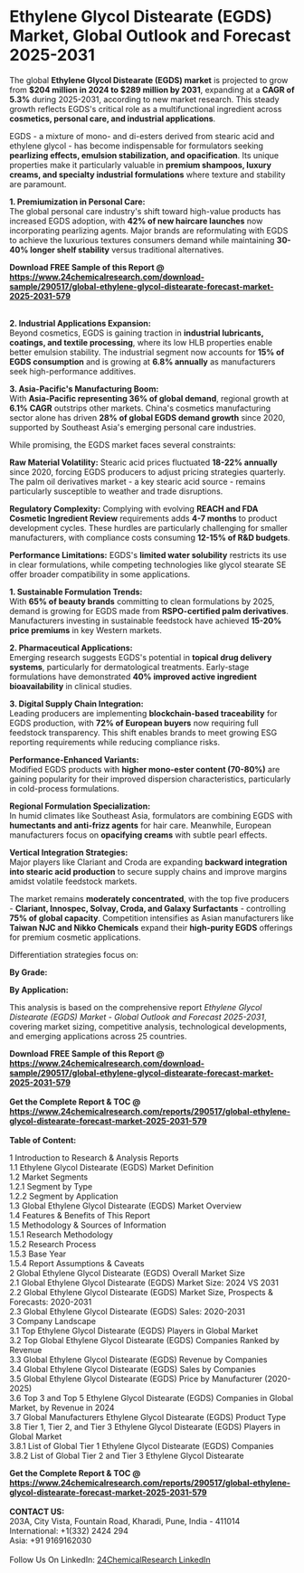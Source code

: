 <h1>Ethylene Glycol Distearate (EGDS) Market, Global Outlook and Forecast 2025-2031</h1><p>The global <strong>Ethylene Glycol Distearate (EGDS) market</strong> is projected to grow from <strong>$204 million in 2024 to $289 million by 2031</strong>, expanding at a <strong>CAGR of 5.3%</strong> during 2025-2031, according to new market research. This steady growth reflects EGDS's critical role as a multifunctional ingredient across <strong>cosmetics, personal care, and industrial applications</strong>.</p><p>EGDS - a mixture of mono- and di-esters derived from stearic acid and ethylene glycol - has become indispensable for formulators seeking <strong>pearlizing effects, emulsion stabilization, and opacification</strong>. Its unique properties make it particularly valuable in <strong>premium shampoos, luxury creams, and specialty industrial formulations</strong> where texture and stability are paramount.</p><p><strong>1. Premiumization in Personal Care:</strong><br>
The global personal care industry's shift toward high-value products has increased EGDS adoption, with <strong>42% of new haircare launches</strong> now incorporating pearlizing agents. Major brands are reformulating with EGDS to achieve the luxurious textures consumers demand while maintaining <strong>30-40% longer shelf stability</strong> versus traditional alternatives.</p><div><b>Download FREE Sample of this Report @ 
            <a href="https://www.24chemicalresearch.com/download-sample/290517/global-ethylene-glycol-distearate-forecast-market-2025-2031-579">
            https://www.24chemicalresearch.com/download-sample/290517/global-ethylene-glycol-distearate-forecast-market-2025-2031-579</a></b></div><br><p><strong>2. Industrial Applications Expansion:</strong><br>
Beyond cosmetics, EGDS is gaining traction in <strong>industrial lubricants, coatings, and textile processing</strong>, where its low HLB properties enable better emulsion stability. The industrial segment now accounts for <strong>15% of EGDS consumption</strong> and is growing at <strong>6.8% annually</strong> as manufacturers seek high-performance additives.</p><p><strong>3. Asia-Pacific's Manufacturing Boom:</strong><br>
With <strong>Asia-Pacific representing 36% of global demand</strong>, regional growth at <strong>6.1% CAGR</strong> outstrips other markets. China's cosmetics manufacturing sector alone has driven <strong>28% of global EGDS demand growth</strong> since 2020, supported by Southeast Asia's emerging personal care industries.</p><p>While promising, the EGDS market faces several constraints:</p><p><strong>Raw Material Volatility:</strong> Stearic acid prices fluctuated <strong>18-22% annually</strong> since 2020, forcing EGDS producers to adjust pricing strategies quarterly. The palm oil derivatives market - a key stearic acid source - remains particularly susceptible to weather and trade disruptions.</p><p><strong>Regulatory Complexity:</strong> Complying with evolving <strong>REACH and FDA Cosmetic Ingredient Review</strong> requirements adds <strong>4-7 months</strong> to product development cycles. These hurdles are particularly challenging for smaller manufacturers, with compliance costs consuming <strong>12-15% of R&amp;D budgets</strong>.</p><p><strong>Performance Limitations:</strong> EGDS's <strong>limited water solubility</strong> restricts its use in clear formulations, while competing technologies like glycol stearate SE offer broader compatibility in some applications.</p><p><strong>1. Sustainable Formulation Trends:</strong><br>
With <strong>65% of beauty brands</strong> committing to clean formulations by 2025, demand is growing for EGDS made from <strong>RSPO-certified palm derivatives</strong>. Manufacturers investing in sustainable feedstock have achieved <strong>15-20% price premiums</strong> in key Western markets.</p><p><strong>2. Pharmaceutical Applications:</strong><br>
Emerging research suggests EGDS's potential in <strong>topical drug delivery systems</strong>, particularly for dermatological treatments. Early-stage formulations have demonstrated <strong>40% improved active ingredient bioavailability</strong> in clinical studies.</p><p><strong>3. Digital Supply Chain Integration:</strong><br>
Leading producers are implementing <strong>blockchain-based traceability</strong> for EGDS production, with <strong>72% of European buyers</strong> now requiring full feedstock transparency. This shift enables brands to meet growing ESG reporting requirements while reducing compliance risks.</p><p><strong>Performance-Enhanced Variants:</strong><br>
	Modified EGDS products with <strong>higher mono-ester content (70-80%)</strong> are gaining popularity for their improved dispersion characteristics, particularly in cold-process formulations.</p><p><strong>Regional Formulation Specialization:</strong><br>
	In humid climates like Southeast Asia, formulators are combining EGDS with <strong>humectants and anti-frizz agents</strong> for hair care. Meanwhile, European manufacturers focus on <strong>opacifying creams</strong> with subtle pearl effects.</p><p><strong>Vertical Integration Strategies:</strong><br>
	Major players like Clariant and Croda are expanding <strong>backward integration into stearic acid production</strong> to secure supply chains and improve margins amidst volatile feedstock markets.</p><p>The market remains <strong>moderately concentrated</strong>, with the top five producers - <strong>Clariant, Innospec, Solvay, Croda, and Galaxy Surfactants</strong> - controlling <strong>75% of global capacity</strong>. Competition intensifies as Asian manufacturers like <strong>Taiwan NJC and Nikko Chemicals</strong> expand their <strong>high-purity EGDS</strong> offerings for premium cosmetic applications.</p><p>Differentiation strategies focus on:</p><p><strong>By Grade:</strong></p><p><strong>By Application:</strong></p><p>This analysis is based on the comprehensive report <em>Ethylene Glycol Distearate (EGDS) Market - Global Outlook and Forecast 2025-2031</em>, covering market sizing, competitive analysis, technological developments, and emerging applications across 25 countries.</p><div><b>Download FREE Sample of this Report @ 
            <a href="https://www.24chemicalresearch.com/download-sample/290517/global-ethylene-glycol-distearate-forecast-market-2025-2031-579">
            https://www.24chemicalresearch.com/download-sample/290517/global-ethylene-glycol-distearate-forecast-market-2025-2031-579</a></b></div><br><div><b>Get the Complete Report & TOC @ 
            <a href="https://www.24chemicalresearch.com/reports/290517/global-ethylene-glycol-distearate-forecast-market-2025-2031-579">
            https://www.24chemicalresearch.com/reports/290517/global-ethylene-glycol-distearate-forecast-market-2025-2031-579</a></b></div><br>
            <b>Table of Content:</b><p>1 Introduction to Research & Analysis Reports<br />
 1.1 Ethylene Glycol Distearate (EGDS) Market Definition<br />
 1.2 Market Segments<br />
 1.2.1 Segment by Type<br />
 1.2.2 Segment by Application<br />
 1.3 Global Ethylene Glycol Distearate (EGDS) Market Overview<br />
 1.4 Features & Benefits of This Report<br />
 1.5 Methodology & Sources of Information<br />
 1.5.1 Research Methodology<br />
 1.5.2 Research Process<br />
 1.5.3 Base Year<br />
 1.5.4 Report Assumptions & Caveats<br />
2 Global Ethylene Glycol Distearate (EGDS) Overall Market Size<br />
 2.1 Global Ethylene Glycol Distearate (EGDS) Market Size: 2024 VS 2031<br />
 2.2 Global Ethylene Glycol Distearate (EGDS) Market Size, Prospects & Forecasts: 2020-2031<br />
 2.3 Global Ethylene Glycol Distearate (EGDS) Sales: 2020-2031<br />
3 Company Landscape<br />
 3.1 Top Ethylene Glycol Distearate (EGDS) Players in Global Market<br />
 3.2 Top Global Ethylene Glycol Distearate (EGDS) Companies Ranked by Revenue<br />
 3.3 Global Ethylene Glycol Distearate (EGDS) Revenue by Companies<br />
 3.4 Global Ethylene Glycol Distearate (EGDS) Sales by Companies<br />
 3.5 Global Ethylene Glycol Distearate (EGDS) Price by Manufacturer (2020-2025)<br />
 3.6 Top 3 and Top 5 Ethylene Glycol Distearate (EGDS) Companies in Global Market, by Revenue in 2024<br />
 3.7 Global Manufacturers Ethylene Glycol Distearate (EGDS) Product Type<br />
 3.8 Tier 1, Tier 2, and Tier 3 Ethylene Glycol Distearate (EGDS) Players in Global Market<br />
 3.8.1 List of Global Tier 1 Ethylene Glycol Distearate (EGDS) Companies<br />
 3.8.2 List of Global Tier 2 and Tier 3 Ethylene Glycol Distearate </p><div><b>Get the Complete Report & TOC @ 
            <a href="https://www.24chemicalresearch.com/reports/290517/global-ethylene-glycol-distearate-forecast-market-2025-2031-579">
            https://www.24chemicalresearch.com/reports/290517/global-ethylene-glycol-distearate-forecast-market-2025-2031-579</a></b></div><br><b>CONTACT US:</b><br>
            203A, City Vista, Fountain Road, Kharadi, Pune, India - 411014<br>
            International: +1(332) 2424 294<br>
            Asia: +91 9169162030 <br><br>
            Follow Us On LinkedIn: <a href="https://www.linkedin.com/company/24chemicalresearch/">24ChemicalResearch LinkedIn</a>